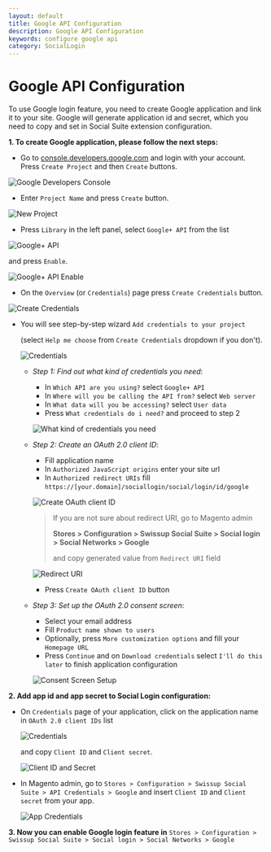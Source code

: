 ```yaml
---
layout: default
title: Google API Configuration
description: Google API Configuration
keywords: configure google api
category: SocialLogin
---
```


# Google API Configuration

To use Google login feature, you need to create Google application and link
it to your site. Google will generate application id and secret, which you
need to copy and set in Social Suite extension configuration.

**1. To create Google application, please follow the next steps:**

  - Go to [console.developers.google.com](https://console.developers.google.com/)
  and login with your account. Press `Create Project` and then `Create` buttons.

  ![Google Developers Console](/images/m2/sociallogin/api/google/step-1.png)

  - Enter `Project Name` and press `Create` button.

  ![New Project](/images/m2/sociallogin/api/google/step-2.png)

  - Press `Library` in the left panel, select `Google+ API` from the list

  ![Google+ API](/images/m2/sociallogin/api/google/step-3.png)

  and press `Enable`.

  ![Google+ API Enable](/images/m2/sociallogin/api/google/step-4.png)

  - On the `Overview` (or `Credentials`) page press `Create Credentials` button.

  ![Create Credentials](/images/m2/sociallogin/api/google/step-5.png)

  - You will see step-by-step wizard `Add credentials to your project`

      (select `Help me choose` from `Create Credentials` dropdown if you don't).

      ![Credentials](/images/m2/sociallogin/api/google/step-6.png)

      - _Step 1: Find out what kind of credentials you need_:

          - In `Which API are you using?` select `Google+ API`
          - In `Where will you be calling the API from?` select `Web server`
          - In `What data will you be accessing?` select `User data`
          - Press `What credentials do i need?` and proceed to step 2

          ![What kind of credentials you need](/images/m2/sociallogin/api/google/step-7.png)

      - _Step 2: Create an OAuth 2.0 client ID_:

          - Fill application name
          - In `Authorized JavaScript origins` enter your site url
          - In `Authorized redirect URIs` fill `https://[your.domain]/sociallogin/social/login/id/google`

          ![Create OAuth client ID](/images/m2/sociallogin/api/google/step-8.png)

          > If you are not sure about redirect URI, go to Magento admin
          >
          > **Stores > Configuration > Swissup Social Suite > Social login > Social Networks > Google**
          >
          > and copy generated value from `Redirect URI` field

          ![Redirect URI](/images/m2/sociallogin/api/google/step-9.png)

          - Press `Create OAuth client ID` button

      - _Step 3: Set up the OAuth 2.0 consent screen_:

          - Select your email address
          - Fill `Product name shown to users`
          - Optionally, press `More customization options` and fill your `Homepage URL`
          - Press `Continue` and on `Download credentials` select `I'll do this later`
          to finish application configuration

          ![Consent Screen Setup](/images/m2/sociallogin/api/google/step-10.png)

**2. Add app id and app secret to Social Login configuration:**

  - On `Credentials` page of your application, click on the application name
    in `OAuth 2.0 client IDs` list

    ![Credentials](/images/m2/sociallogin/api/google/step-11.png)

    and copy `Client ID` and `Client secret`.

    ![Client ID and Secret](/images/m2/sociallogin/api/google/step-12.png)

  - In Magento admin, go to
    `Stores > Configuration > Swissup Social Suite > API Credentials > Google`
    and insert `Client ID` and `Client secret` from your app.

    ![App Credentials](/images/m2/sociallogin/api/google/step-13.png)

**3. Now you can enable Google login feature in**
    `Stores > Configuration > Swissup Social Suite > Social login > Social Networks > Google`
